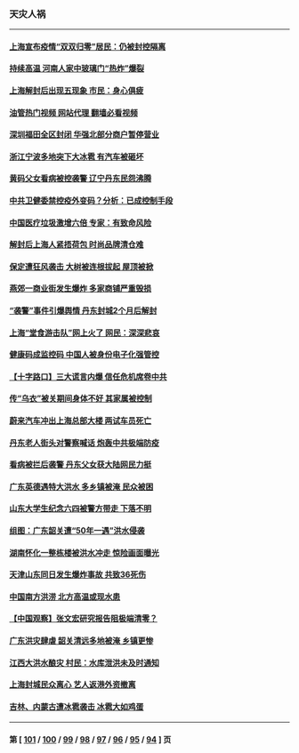 ### 天灾人祸
---
#### [上海宣布疫情“双双归零”居民：仍被封控隔离](../../pages/ncid280/n13767223.md?06261645) 
#### [持续高温 河南人家中玻璃门“热炸”爆裂](../../pages/ncid280/n13767280.md?06261645) 
#### [上海解封后出现五现象 市民：身心俱疲](../../pages/ncid280/n13767226.md?06261645) 
#### [油管热门视频 网站代理 翻墙必看视频](http://209.222.30.114:81/youtube.html?06261645)
#### [深圳福田全区封闭 华强北部分商户暂停营业](../../pages/ncid280/n13767252.md?06261645) 
#### [浙江宁波多地突下大冰雹 有汽车被砸坏](../../pages/ncid280/n13767153.md?06261645) 
#### [黄码父女看病被控袭警 辽宁丹东民怨沸腾](../../pages/ncid280/n13766947.md?06261645) 
#### [中共卫健委禁控疫外变码？分析：已成控制手段](../../pages/ncid280/n13766876.md?06261645) 
#### [中国医疗垃圾激增六倍 专家：有致命风险](../../pages/ncid280/n13766916.md?06261645) 
#### [解封后上海人紧捂荷包 时尚品牌清仓难](../../pages/ncid280/n13766680.md?06261645) 
#### [保定遭狂风袭击 大树被连根拔起 屋顶被掀](../../pages/ncid280/n13766613.md?06261645) 
#### [燕郊一商业街发生爆炸 多家商铺严重毁损](../../pages/ncid280/n13766395.md?06261645) 
#### [“袭警”事件引爆舆情 丹东封城2个月后解封](../../pages/ncid280/n13766113.md?06261645) 
#### [上海“堂食游击队”网上火了 网民：深深悲哀](../../pages/ncid280/n13766026.md?06261645) 
#### [健康码成监控码 中国人被身份电子化强管控](../../pages/ncid280/n13766021.md?06261645) 
#### [【十字路口】三大谎言内爆 信任危机席卷中共](../../pages/ncid280/n13765841.md?06261645) 
#### [传“乌衣”被关期间身体不好 其家属被控制](../../pages/ncid280/n13765751.md?06261645) 
#### [蔚来汽车冲出上海总部大楼 两试车员死亡](../../pages/ncid280/n13765765.md?06261645) 
#### [丹东老人街头对警察喊话 炮轰中共极端防疫](../../pages/ncid280/n13765766.md?06261645) 
#### [看病被拦后袭警 丹东父女获大陆网民力挺](../../pages/ncid280/n13765748.md?06261645) 
#### [广东英德遇特大洪水 多乡镇被淹 民众被困](../../pages/ncid280/n13765015.md?06261645) 
#### [山东大学生纪念六四被警方带走 下落不明](../../pages/ncid280/n13764990.md?06261645) 
#### [组图：广东韶关遭“50年一遇”洪水侵袭](../../pages/ncid280/n13764988.md?06261645) 
#### [湖南怀化一整栋楼被洪水冲走 惊险画面曝光](../../pages/ncid280/n13764820.md?06261645) 
#### [天津山东同日发生爆炸事故 共致36死伤](../../pages/ncid280/n13764720.md?06261645) 
#### [中国南方洪涝 北方高温或现水患](../../pages/ncid280/n13764505.md?06261645) 
#### [【中国观察】张文宏研究报告阻极端清零？](../../pages/ncid280/n13764183.md?06261645) 
#### [广东洪灾肆虐 韶关清远多地被淹 乡镇更惨](../../pages/ncid280/n13764113.md?06261645) 
#### [江西大洪水酿灾 村民：水库泄洪未及时通知](../../pages/ncid280/n13764139.md?06261645) 
#### [上海封城民众离心 艺人返港外资撤离](../../pages/ncid280/n13764010.md?06261645) 
#### [吉林、内蒙古遭冰雹袭击 冰雹大如鸡蛋](../../pages/ncid280/n13763902.md?06261645) 

---
#### 第 [ [101](./101.md?06261645) / [100](./100.md?06261645) / [99](./99.md?06261645) / [98](./98.md?06261645) / [97](./97.md?06261645) / [96](./96.md?06261645) / [95](./95.md?06261645) / [94](./94.md?06261645) ] 页
